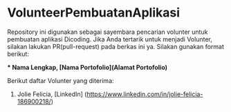 # VolunteerPembuatanAplikasi


Repository ini digunakan sebagai sayembara pencarian volunter untuk pembuatan aplikasi Dicoding. 
Jika Anda tertarik untuk menjadi Volunter, silakan lakukan PR(pull-request) pada berkas ini ya. 
Silakan gunakan format berikut:


**\* Nama Lengkap, [Nama Portofolio](Alamat Portofolio)**


Berikut daftar Volunter yang diterima:
1. Jolie Felicia, [LinkedIn] (https://www.linkedin.com/in/jolie-felicia-186900218/)
